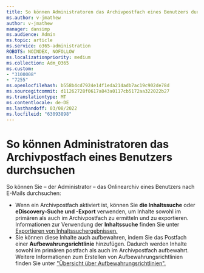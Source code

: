 ```yaml
---
title: So können Administratoren das Archivpostfach eines Benutzers durchsuchen
ms.author: v-jmathew
author: v-jmathew
manager: dansimp
ms.audience: Admin
ms.topic: article
ms.service: o365-administration
ROBOTS: NOINDEX, NOFOLLOW
ms.localizationpriority: medium
ms.collection: Adm_O365
ms.custom:
- "3100008"
- "7255"
ms.openlocfilehash: b558b4cd7924e14f1eda214adb7ac19c902de78d
ms.sourcegitcommit: d11262728f0617a843a0117cb5172aa322022b27
ms.translationtype: MT
ms.contentlocale: de-DE
ms.lasthandoff: 03/08/2022
ms.locfileid: "63093898"
---
```

# <a name="how-admins-can-search-a-users-archive-mailbox"></a>So können Administratoren das Archivpostfach eines Benutzers durchsuchen

So können Sie – der Administrator – das Onlinearchiv eines Benutzers nach E-Mails durchsuchen:

* Wenn ein Archivpostfach aktiviert ist, können Sie **die Inhaltssuche** oder **eDiscovery-Suche und -Export** verwenden, um Inhalte sowohl im primären als auch im Archivpostfach zu ermitteln und zu exportieren. Informationen zur Verwendung der **Inhaltssuche** finden Sie unter [Exportieren von Inhaltssuchergebnissen.](https://docs.microsoft.com/office365/securitycompliance/export-search-results)
* Sie können diese Inhalte auch aufbewahren, indem Sie das Postfach einer **Aufbewahrungsrichtlinie** hinzufügen. Dadurch werden Inhalte sowohl im primären postfach als auch im Archivpostfach aufbewahrt. Weitere Informationen zum Erstellen von Aufbewahrungsrichtlinien finden Sie unter ["Übersicht über Aufbewahrungsrichtlinien".](https://docs.microsoft.com/office365/securitycompliance/retention-policies)
